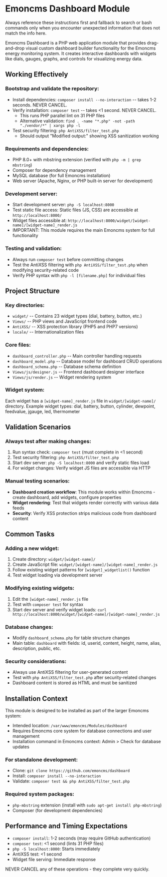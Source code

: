 # Emoncms Dashboard Module

Always reference these instructions first and fallback to search or bash commands only when you encounter unexpected information that does not match the info here.

Emoncms Dashboard is a PHP web application module that provides drag-and-drop visual custom dashboard builder functionality for the Emoncms energy monitoring system. It creates interactive dashboards with widgets like dials, gauges, graphs, and controls for visualizing energy data.

## Working Effectively

### Bootstrap and validate the repository:
- Install dependencies: `composer install --no-interaction` -- takes 1-2 seconds. NEVER CANCEL.
- Verify installation: `composer test` -- takes <1 second. NEVER CANCEL.
  - This runs PHP parallel lint on 31 PHP files
  - Alternative validation: `find . -name "*.php" -not -path "./vendor/*" | xargs php -l`
- Test security filtering: `php AntiXSS/filter_test.php` 
  - Should output "Modified output:" showing XSS sanitization working

### Requirements and dependencies:
- PHP 8.0+ with mbstring extension (verified with `php -m | grep mbstring`)
- Composer for dependency management
- MySQL database (for full Emoncms installation)
- Web server (Apache, Nginx, or PHP built-in server for development)

### Development server:
- Start development server: `php -S localhost:8000`
- Test static file access: Static files (JS, CSS) are accessible at `http://localhost:8000/`
- Widget files accessible at: `http://localhost:8000/widget/[widget-name]/[widget-name]_render.js`
- IMPORTANT: This module requires the main Emoncms system for full functionality

### Testing and validation:
- Always run `composer test` before committing changes
- Test the AntiXSS filtering with `php AntiXSS/filter_test.php` when modifying security-related code
- Verify PHP syntax with `php -l [filename.php]` for individual files

## Project Structure

### Key directories:
- `widget/` -- Contains 23 widget types (dial, battery, button, etc.)
- `Views/` -- PHP views and JavaScript frontend code
- `AntiXSS/` -- XSS protection library (PHP5 and PHP7 versions)
- `locale/` -- Internationalization files

### Core files:
- `dashboard_controller.php` -- Main controller handling requests
- `dashboard_model.php` -- Database model for dashboard CRUD operations 
- `dashboard_schema.php` -- Database schema definition
- `Views/js/designer.js` -- Frontend dashboard designer interface
- `Views/js/render.js` -- Widget rendering system

### Widget system:
Each widget has a `[widget-name]_render.js` file in `widget/[widget-name]/` directory.
Example widget types: dial, battery, button, cylinder, dewpoint, feedvalue, jgauge, led, thermometer

## Validation Scenarios

### Always test after making changes:
1. Run syntax check: `composer test` (must complete in <1 second)
2. Test security filtering: `php AntiXSS/filter_test.php` 
3. Start dev server: `php -S localhost:8000` and verify static files load
4. For widget changes: Verify widget JS files are accessible via HTTP

### Manual testing scenarios:
- **Dashboard creation workflow**: This module works within Emoncms - create dashboard, add widgets, configure properties
- **Widget rendering**: Test that widgets render correctly with various data feeds
- **Security**: Verify XSS protection strips malicious code from dashboard content

## Common Tasks

### Adding a new widget:
1. Create directory: `widget/[widget-name]/`
2. Create JavaScript file: `widget/[widget-name]/[widget-name]_render.js`
3. Follow existing widget patterns for `[widget]_widgetlist()` function
4. Test widget loading via development server

### Modifying existing widgets:
1. Edit the `[widget-name]_render.js` file
2. Test with `composer test` for syntax
3. Start dev server and verify widget loads: `curl http://localhost:8000/widget/[widget-name]/[widget-name]_render.js`

### Database changes:
- Modify `dashboard_schema.php` for table structure changes
- Main table: `dashboard` with fields: id, userid, content, height, name, alias, description, public, etc.

### Security considerations:
- Always use AntiXSS filtering for user-generated content
- Test with `php AntiXSS/filter_test.php` after security-related changes
- Dashboard content is stored as HTML and must be sanitized

## Installation Context

This module is designed to be installed as part of the larger Emoncms system:
- Intended location: `/var/www/emoncms/Modules/dashboard`
- Requires Emoncms core system for database connections and user management
- Installation command in Emoncms context: Admin > Check for database updates

### For standalone development:
- Clone: `git clone https://github.com/emoncms/dashboard`
- Install: `composer install --no-interaction`
- Validate: `composer test && php AntiXSS/filter_test.php`

### Required system packages:
- `php-mbstring` extension (install with `sudo apt-get install php-mbstring`)
- Composer (for development dependencies)

## Performance and Timing Expectations

- `composer install`: 1-2 seconds (may require GitHub authentication)
- `composer test`: <1 second (lints 31 PHP files)
- `php -S localhost:8000`: Starts immediately
- AntiXSS test: <1 second
- Widget file serving: Immediate response

NEVER CANCEL any of these operations - they complete very quickly.